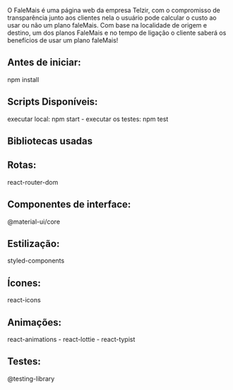 O FaleMais é uma página web da empresa Telzir, com o compromisso de transparência junto aos clientes nela o usuário pode calcular o custo ao usar ou não um plano faleMais. Com base na localidade de origem e destino, um dos planos FaleMais e no tempo de ligação o cliente saberá os benefícios de usar um plano faleMais!


##  Antes de iniciar:
npm install
##  Scripts Disponíveis:
executar local: npm start - 
executar os testes: npm test
##  Bibliotecas usadas 
##  Rotas:
react-router-dom
##  Componentes de interface:
@material-ui/core
##  Estilização:
styled-components
##  Ícones:
react-icons
##  Animações:
react-animations - 
react-lottie - 
react-typist
##  Testes:
@testing-library
 

